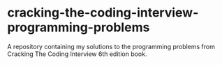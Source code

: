 # cracking-the-coding-interview-programming-problems
A repository containing my solutions to the programming problems from Cracking The Coding Interview 6th edition book.
